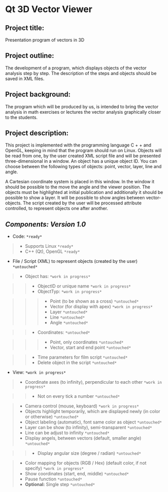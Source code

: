 Qt 3D Vector Viewer
==========================
Project title:
--------------
Presentation program of vectors in 3D

Project outline:
----------------
The development of a program, which displays objects of the vector analysis step by step. The description of the steps and objects should be saved in XML files.

Project background:
-------------------
The program which will be produced by us, is intended to bring the vector analysis  in math exercises or lectures the vector analysis graphically closer to the students.

Project description:
--------------------
This project is implemented with the programming language C + + and OpenGL, keeping in mind that the program should run on Linux.  Objects will be read from one, by the user created XML script file and will be presented three-dimensional in a window.  An object has a unique object ID. You can choose between the following types of objects: point, vector, layer, line and angle.

A Cartesian coordinate system is placed in this window.  In the window it should be possible to the move the angle and the viewer position. The objects must be highlighted at initial publication and additionally it should be possible to show a layer. It will be possible to show angles between vector-objects. The script created by the user will be processed attribute controlled, to represent objects one after another.

*Components: Version 1.0*
-----------------------------

- Code: `*ready*`

>- Supports Linux `*ready*`
>- C++ (Qt), OpenGL `*ready*`

- File / Script (XML) to represent objects (created by the user) `*untouched*`

>- Object has: `*work in progress*`

>>- ObjectID or unique name `*work in progress*`
>>- ObjectTyp: `*work in progress*`

>>>- Point (to be shown as a cross) `*untouched*`
>>>- Vector (for display with apex) `*work in progress*`
>>>- Layer `*untouched*`
>>>- Line `*untouched*`
>>>- Angle `*untouched*`

>>- Coordinates: `*untouched*`

>>>- Point, only coordinates `*untouched*`
>>>- Vector, start and end point `*untouched*`

>>- Time parameters for film script `*untouched*`
>>- Delete object in the script `*untouched*`

- View: `*work in progress*`

>- Coordinate axes (to infinity), perpendicular to each other `*work in progress*`

>>- Not on every tick a number `*untouched*`

>- Camera control (mouse, keyboard) `*work in progress*`
>- Objects highlight temporarily, which are displayed newly (in color or otherwise) `*untouched*`
>- Object labeling (automatic), font same color as object `*untouched*`
>- Layer can be show (to infinity), semi-transparent `*untouched*`
>- Line can be adjust to infinity `*untouched*`
>- Display angels, between vectors (default, smaller angle) `*untouched*`

>>- Display angular size (degree / radian) `*untouched*`

>- Color mapping for objects (RGB / Hex) (default color, if not specify) `*work in progress*`
>- Show coordinates (start, end, middle) `*untouched*`
>- Pause function `*untouched*`
>- **Optional:** Single step `*untouched*`
